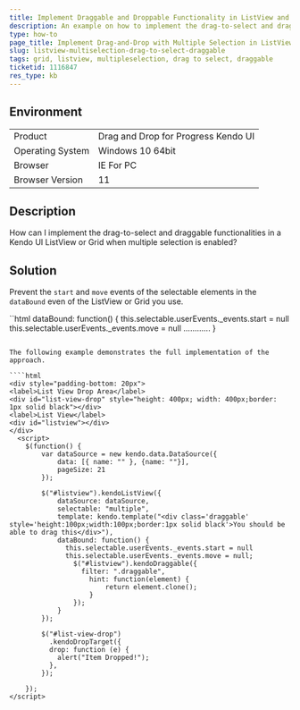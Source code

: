 ```yaml
---
title: Implement Draggable and Droppable Functionality in ListView and Grid
description: An example on how to implement the drag-to-select and draggable functionalities with multiple selection in the Kendo UI ListView.
type: how-to
page_title: Implement Drag-and-Drop with Multiple Selection in ListView and Grid | Kendo UI Professional
slug: listview-multiselection-drag-to-select-draggable
tags: grid, listview, multipleselection, drag to select, draggable
ticketid: 1116847
res_type: kb
---
```


## Environment

<table>
 <tr>
  <td>Product</td>
  <td>Drag and Drop for Progress Kendo UI</td>
 </tr>
 <tr>
  <td>Operating System</td>
  <td>Windows 10 64bit</td>
 </tr>
 <tr>
  <td>Browser</td>
  <td>IE For PC</td>
 </tr>
 <tr>
  <td>Browser Version</td>
  <td>11</td>
 </tr>
</table>


## Description

How can I implement the drag-to-select and draggable functionalities in a Kendo UI ListView or Grid when multiple selection is enabled?

## Solution

Prevent the `start` and `move` events of the selectable elements in the `dataBound` even of the ListView or Grid you use.

``html
 dataBound: function() {
              this.selectable.userEvents._events.start = null
              this.selectable.userEvents._events.move = null
              ............
 }
```

The following example demonstrates the full implementation of the approach.

````html
<div style="padding-bottom: 20px">
<label>List View Drop Area</label>
<div id="list-view-drop" style="height: 400px; width: 400px;border: 1px solid black"></div>
<label>List View</label>
<div id="listview"></div>
</div>
  <script>
    $(function() {
        var dataSource = new kendo.data.DataSource({
            data: [{ name: "" }, {name: ""}],
            pageSize: 21
        });

        $("#listview").kendoListView({
            dataSource: dataSource,
            selectable: "multiple",
            template: kendo.template("<div class='draggable' style='height:100px;width:100px;border:1px solid black'>You should be able to drag this</div>"),
            dataBound: function() {
              this.selectable.userEvents._events.start = null
              this.selectable.userEvents._events.move = null;
                $("#listview").kendoDraggable({
                  filter: ".draggable",
                    hint: function(element) {
                        return element.clone();
                    }
                });
            }
        });

        $("#list-view-drop")
          .kendoDropTarget({
          drop: function (e) {
            alert("Item Dropped!");
          },
        });

    });
</script>
````
